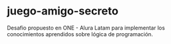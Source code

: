 # juego-amigo-secreto
Desafio propuesto en ONE - Alura Latam para implementar los conocimientos aprendidos sobre lógica de programación.
